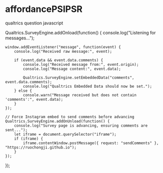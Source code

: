 # affordancePSIPSR

qualtrics question javascript

Qualtrics.SurveyEngine.addOnload(function() {
    console.log("Listening for messages...");

    window.addEventListener("message", function(event) {
        console.log("Received raw message:", event);

        if (event.data && event.data.comments) {
            console.log("Received message from:", event.origin);
            console.log("Message content:", event.data);

            Qualtrics.SurveyEngine.setEmbeddedData("comments", event.data.comments);
            console.log("Qualtrics Embedded Data should now be set.");
        } else {
            console.warn("Message received but does not contain 'comments':", event.data);
        }
    });

    // Force Instagram embed to send comments before advancing
    Qualtrics.SurveyEngine.addOnUnload(function() {
        console.log("Survey page is advancing, ensuring comments are sent...");
        let iframe = document.querySelector("iframe");
        if (iframe) {
            iframe.contentWindow.postMessage({ request: "sendComments" }, "https://ruochongji.github.io");
        }
    });
});

